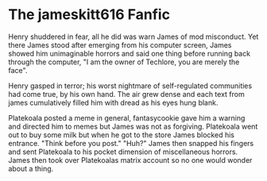 # The jameskitt616 Fanfic
Henry shuddered in fear, all he did was warn James of mod misconduct. Yet there James stood after emerging from his computer screen, James showed him unimaginable horrors and said one thing before running back through the computer, "I am the owner of Techlore, you are merely the face".

Henry gasped in terror; his worst nightmare of self-regulated communities had come true, by his own hand. The air grew dense and each text from james cumulatively filled him with dread as his eyes hung blank.

Platekoala posted a meme in general, fantasycookie gave him a warning and directed him to memes but James was not as forgiving. Platekoala went out to buy some milk but when he got to the store James blocked his entrance.
"Think before you post." 
"Huh?" 
James then snapped his fingers and sent Platekoala to his pocket dimension of miscellaneous horrors. James then took over Platekoalas matrix account so no one would wonder about a thing. 
